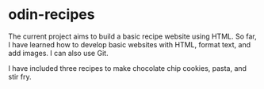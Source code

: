# odin-recipes
The current project aims to build a basic recipe website using HTML. So far, I have learned how to develop basic websites with HTML, format text, and add images. I can also use Git.

I have included three recipes to make chocolate chip cookies, pasta, and stir fry.